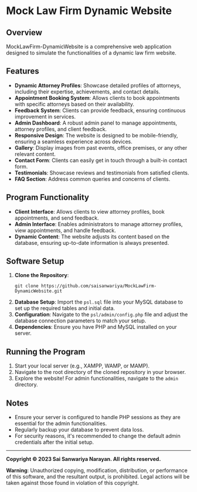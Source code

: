 # Mock Law Firm Dynamic Website

## Overview
MockLawFirm-DynamicWebsite is a comprehensive web application designed to simulate the functionalities of a dynamic law firm website.

## Features
- **Dynamic Attorney Profiles**: Showcase detailed profiles of attorneys, including their expertise, achievements, and contact details.
- **Appointment Booking System**: Allows clients to book appointments with specific attorneys based on their availability.
- **Feedback System**: Clients can provide feedback, ensuring continuous improvement in services.
- **Admin Dashboard**: A robust admin panel to manage appointments, attorney profiles, and client feedback.
- **Responsive Design**: The website is designed to be mobile-friendly, ensuring a seamless experience across devices.
- **Gallery**: Display images from past events, office premises, or any other relevant content.
- **Contact Form**: Clients can easily get in touch through a built-in contact form.
- **Testimonials**: Showcase reviews and testimonials from satisfied clients.
- **FAQ Section**: Address common queries and concerns of clients.

## Program Functionality
- **Client Interface**: Allows clients to view attorney profiles, book appointments, and send feedback.
- **Admin Interface**: Enables administrators to manage attorney profiles, view appointments, and handle feedback.
- **Dynamic Content**: The website adjusts its content based on the database, ensuring up-to-date information is always presented.

## Software Setup
1. **Clone the Repository**: 
   ```
   git clone https://github.com/saisanwariya/MockLawFirm-DynamicWebsite.git
   ```
2. **Database Setup**: Import the `psl.sql` file into your MySQL database to set up the required tables and initial data.
3. **Configuration**: Navigate to the `psl/admin/config.php` file and adjust the database connection parameters to match your setup.
4. **Dependencies**: Ensure you have PHP and MySQL installed on your server.

## Running the Program
1. Start your local server (e.g., XAMPP, WAMP, or MAMP).
2. Navigate to the root directory of the cloned repository in your browser.
3. Explore the website! For admin functionalities, navigate to the `admin` directory.

## Notes
- Ensure your server is configured to handle PHP sessions as they are essential for the admin functionalities.
- Regularly backup your database to prevent data loss.
- For security reasons, it's recommended to change the default admin credentials after the initial setup.

---

**Copyright © 2023 Sai Sanwariya Narayan. All rights reserved.**

**Warning**: Unauthorized copying, modification, distribution, or performance of this software, and the resultant output, is prohibited. Legal actions will be taken against those found in violation of this copyright.
